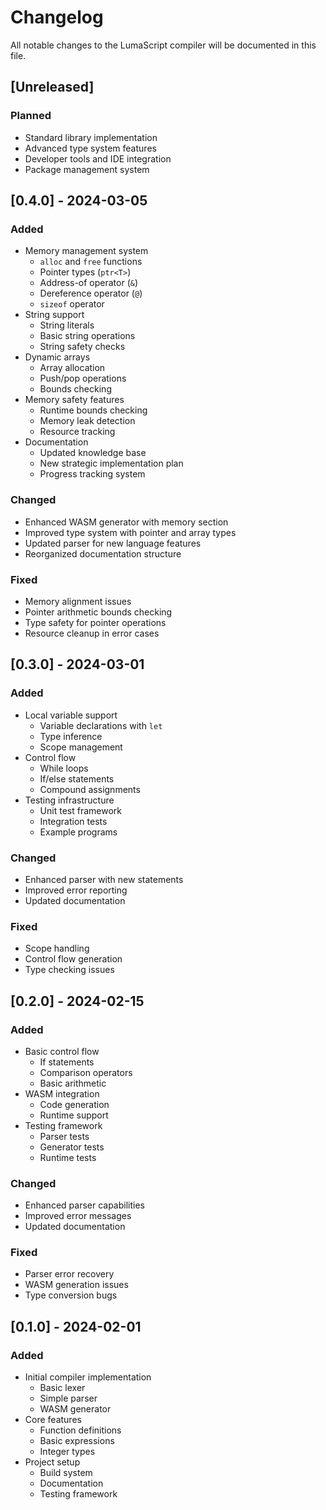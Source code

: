# Changelog

All notable changes to the LumaScript compiler will be documented in this file.

## [Unreleased]

### Planned
- Standard library implementation
- Advanced type system features
- Developer tools and IDE integration
- Package management system

## [0.4.0] - 2024-03-05

### Added
- Memory management system
  - `alloc` and `free` functions
  - Pointer types (`ptr<T>`)
  - Address-of operator (`&`)
  - Dereference operator (`@`)
  - `sizeof` operator
- String support
  - String literals
  - Basic string operations
  - String safety checks
- Dynamic arrays
  - Array allocation
  - Push/pop operations
  - Bounds checking
- Memory safety features
  - Runtime bounds checking
  - Memory leak detection
  - Resource tracking
- Documentation
  - Updated knowledge base
  - New strategic implementation plan
  - Progress tracking system

### Changed
- Enhanced WASM generator with memory section
- Improved type system with pointer and array types
- Updated parser for new language features
- Reorganized documentation structure

### Fixed
- Memory alignment issues
- Pointer arithmetic bounds checking
- Type safety for pointer operations
- Resource cleanup in error cases

## [0.3.0] - 2024-03-01

### Added
- Local variable support
  - Variable declarations with `let`
  - Type inference
  - Scope management
- Control flow
  - While loops
  - If/else statements
  - Compound assignments
- Testing infrastructure
  - Unit test framework
  - Integration tests
  - Example programs

### Changed
- Enhanced parser with new statements
- Improved error reporting
- Updated documentation

### Fixed
- Scope handling
- Control flow generation
- Type checking issues

## [0.2.0] - 2024-02-15

### Added
- Basic control flow
  - If statements
  - Comparison operators
  - Basic arithmetic
- WASM integration
  - Code generation
  - Runtime support
- Testing framework
  - Parser tests
  - Generator tests
  - Runtime tests

### Changed
- Enhanced parser capabilities
- Improved error messages
- Updated documentation

### Fixed
- Parser error recovery
- WASM generation issues
- Type conversion bugs

## [0.1.0] - 2024-02-01

### Added
- Initial compiler implementation
  - Basic lexer
  - Simple parser
  - WASM generator
- Core features
  - Function definitions
  - Basic expressions
  - Integer types
- Project setup
  - Build system
  - Documentation
  - Testing framework 